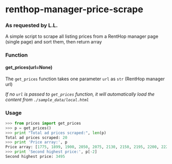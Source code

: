 # renthop-manager-price-scrape

### As requested by L.L.
A simple script to scrape all listing prices from a RentHop manager page (single page) and sort them, then return array

### Function 
#### get_prices(url=None) 
The `get_prices` function takes one parameter `url` as `str` (RentHop manager url) 

_If no `url` is passed to `get_prices` function, it will automatically load the content from `./sample_data/local.html`_ 

### Usage
```python
>>> from prices import get_prices
>>> p = get_prices()
>>> print "Total ad prices scraped:", len(p)
Total ad prices scraped: 20
>>> print 'Price array:', p
Price array: [1775, 1899, 1900, 2050, 2075, 2130, 2150, 2195, 2200, 2225, 2295, 2500, 2575, 2750, 2775, 2795, 2800, 2900, 3495, 14250]
>>> print 'Second highest price:', p[-2]
Second highest price: 3495
```
